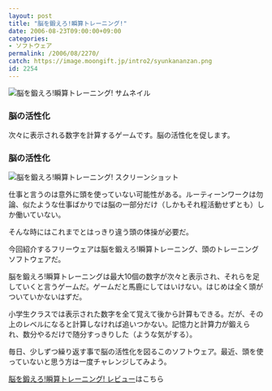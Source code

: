 ```yaml
---
layout: post
title: "脳を鍛えろ!瞬算トレーニング!"
date: 2006-08-23T09:00:00+09:00
categories:
- ソフトウェア
permalink: /2006/08/2270/
catch: https://image.moongift.jp/intro2/syunkananzan.png
id: 2254
---
```

 ![脳を鍛えろ!瞬算トレーニング! サムネイル](https://image.moongift.jp/intro2/syunkananzan.t.png "脳を鍛えろ!瞬算トレーニング! サムネイル")
  

### 脳の活性化
  
次々に表示される数字を計算するゲームです。脳の活性化を促します。  
<!--more-->  

### 脳の活性化
  

![脳を鍛えろ!瞬算トレーニング! スクリーンショット](https://image.moongift.jp/intro2/syunkananzan.png "脳を鍛えろ!瞬算トレーニング! スクリーンショット")

  

仕事と言うのは意外に頭を使っていない可能性がある。ルーティーンワークは勿論、似たような仕事ばかりでは脳の一部分だけ（しかもそれ程活動せずとも）しか働いていない。

  

そんな時にはこれまでとはっきり違う頭の体操が必要だ。

  

今回紹介するフリーウェアは脳を鍛えろ!瞬算トレーニング、頭のトレーニングソフトウェアだ。

  

脳を鍛えろ!瞬算トレーニングは最大10個の数字が次々と表示され、それらを足していくと言うゲームだ。ゲームだと馬鹿にしてはいけない。はじめは全く頭がついていかないはずだ。

  

小学生クラスでは表示された数字を全て覚えて後から計算もできる。だが、その上のレベルになると計算しなければ追いつかない。記憶力と計算力が鍛えられ、数分やるだけで随分すっきりした（ような気がする）。

  

毎日、少しずつ繰り返す事で脳の活性化を図るこのソフトウェア。最近、頭を使っていないと思う方は一度チャレンジしてみよう。

  

[脳を鍛えろ!瞬算トレーニング! レビュー](http://fw.moongift.jp/review/i-2274.html)はこちら

